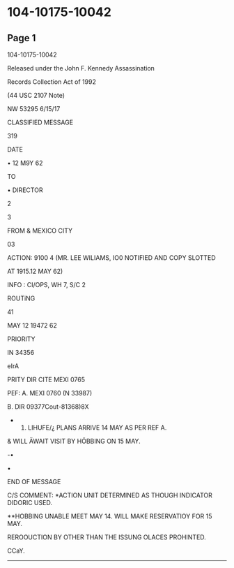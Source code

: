 # 104-10175-10042

## Page 1

104-10175-10042

Released under the John F. Kennedy Assassination

Records Collection Act of 1992

(44 USC 2107 Note)

NW 53295 6/15/17

CLASSIFIED MESSAGE

319

DATE

• 12 M9Y 62

TO

• DIRECTOR

2

3

FROM & MEXICO CITY

03

ACTION: 9100 4 (MR. LEE WILIAMS, IO0 NOTIFIED AND COPY SLOTTED

AT 1915.12 MAY 62)

INFO : CI/OPS, WH 7, S/C 2

ROUTiNG

41

MAY 12 19472 62

PRIORITY

IN 34356

eIrA

PRITY DIR CITE MEXI 0765

PEF: A. MEXI 0760 (N 33987)

B. DIR 09377Cout-81368)8X

- 1. LIHUFE/¿ PLANS ARRIVE 14 MAY AS PER REF A.

& WILL ÄWAIT VISIT BY HÖBBING ON 15 MAY.

-•

•

END OF MESSAGE

C/S COMMENT: *ACTION UNIT DETERMINED AS THOUGH INDICATOR DIDORIC USED.

**HOBBING UNABLE MEET MAY 14. WILL MAKE RESERVATIOY FOR 15 MAY.

REROOUCTION BY OTHER THAN THE ISSUNG OLACES PROHINTED.

CCaY.

---


